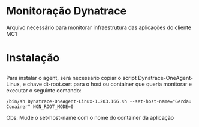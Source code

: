 
<h1 aligin="center"> Monitoração Dynatrace </h1>

<p aligin="justify"> Arquivo necessário para monitorar infraestrutura das aplicações do cliente MC1</p>

# <p> Instalação</p>

<p>Para instalar o agent, será necessario copiar o script Dynatrace-OneAgent-Linux, e chave dt-root.cert para o host ou container que queria monitorar e executar o seguinte comando: </p>

```
/bin/sh Dynatrace-OneAgent-Linux-1.203.166.sh --set-host-name="Gerdau Conainer" NON_ROOT_MODE=0
```

Obs: Mude o set-host-name com o nome do container da aplicação
